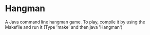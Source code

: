 # Hangman
A Java command line hangman game. To play, compile it by using the Makefile and run it (Type 'make' and then java 'Hangman')
